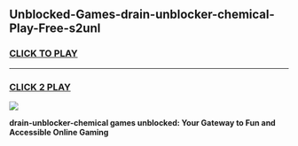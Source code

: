 
## Unblocked-Games-drain-unblocker-chemical-Play-Free-s2unl
<h3>
<a href="https://premium76.site?title=drain-unblocker-chemical&ref=23A">CLICK TO PLAY</a></h3>
<hr>

<h3>
<a href="https://premium76.site?title=drain-unblocker-chemical&ref=23A">CLICK 2 PLAY</a>
  
</h3>

<a href="https://premium76.site?title=drain-unblocker-chemical&ref=23A"><img src="https://clearcache.store/games.png"></a>


**drain-unblocker-chemical games unblocked: Your Gateway to Fun and Accessible Online Gaming**
